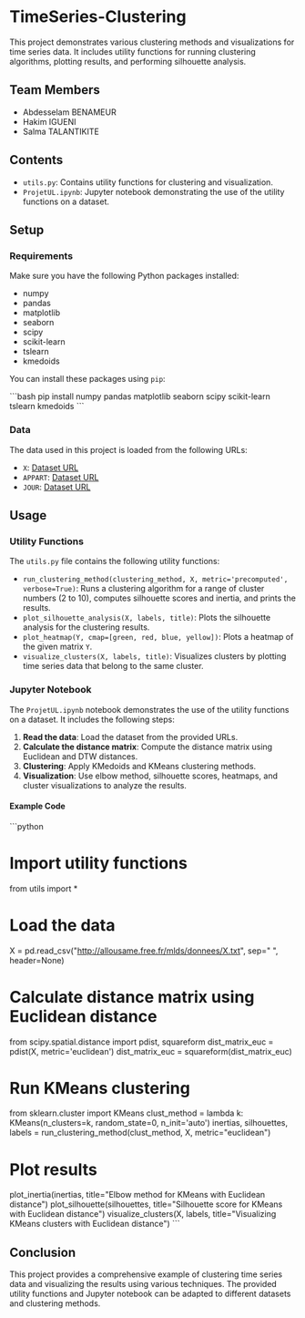 # TimeSeries-Clustering

This project demonstrates various clustering methods and visualizations for time series data. It includes utility functions for running clustering algorithms, plotting results, and performing silhouette analysis.

## Team Members

- Abdesselam BENAMEUR
- Hakim IGUENI
- Salma TALANTIKITE

## Contents

- `utils.py`: Contains utility functions for clustering and visualization.
- `ProjetUL.ipynb`: Jupyter notebook demonstrating the use of the utility functions on a dataset.

## Setup

### Requirements

Make sure you have the following Python packages installed:

- numpy
- pandas
- matplotlib
- seaborn
- scipy
- scikit-learn
- tslearn
- kmedoids

You can install these packages using `pip`:

\`\`\`bash
pip install numpy pandas matplotlib seaborn scipy scikit-learn tslearn kmedoids
\`\`\`

### Data

The data used in this project is loaded from the following URLs:

- `X`: [Dataset URL](http://allousame.free.fr/mlds/donnees/X.txt)
- `APPART`: [Dataset URL](http://allousame.free.fr/mlds/donnees/APPART.txt)
- `JOUR`: [Dataset URL](http://allousame.free.fr/mlds/donnees/JOUR.txt)

## Usage

### Utility Functions

The `utils.py` file contains the following utility functions:

- `run_clustering_method(clustering_method, X, metric='precomputed', verbose=True)`: Runs a clustering algorithm for a range of cluster numbers (2 to 10), computes silhouette scores and inertia, and prints the results.
- `plot_silhouette_analysis(X, labels, title)`: Plots the silhouette analysis for the clustering results.
- `plot_heatmap(Y, cmap=[green, red, blue, yellow])`: Plots a heatmap of the given matrix `Y`.
- `visualize_clusters(X, labels, title)`: Visualizes clusters by plotting time series data that belong to the same cluster.

### Jupyter Notebook

The `ProjetUL.ipynb` notebook demonstrates the use of the utility functions on a dataset. It includes the following steps:

1. **Read the data**: Load the dataset from the provided URLs.
2. **Calculate the distance matrix**: Compute the distance matrix using Euclidean and DTW distances.
3. **Clustering**: Apply KMedoids and KMeans clustering methods.
4. **Visualization**: Use elbow method, silhouette scores, heatmaps, and cluster visualizations to analyze the results.

#### Example Code

\`\`\`python
# Import utility functions
from utils import *

# Load the data
X = pd.read_csv("http://allousame.free.fr/mlds/donnees/X.txt", sep=" ", header=None)

# Calculate distance matrix using Euclidean distance
from scipy.spatial.distance import pdist, squareform
dist_matrix_euc = pdist(X, metric='euclidean')
dist_matrix_euc = squareform(dist_matrix_euc)

# Run KMeans clustering
from sklearn.cluster import KMeans
clust_method = lambda k: KMeans(n_clusters=k, random_state=0, n_init='auto')
inertias, silhouettes, labels = run_clustering_method(clust_method, X, metric="euclidean")

# Plot results
plot_inertia(inertias, title="Elbow method for KMeans with Euclidean distance")
plot_silhouette(silhouettes, title="Silhouette score for KMeans with Euclidean distance")
visualize_clusters(X, labels, title="Visualizing KMeans clusters with Euclidean distance")
\`\`\`

## Conclusion

This project provides a comprehensive example of clustering time series data and visualizing the results using various techniques. The provided utility functions and Jupyter notebook can be adapted to different datasets and clustering methods.

